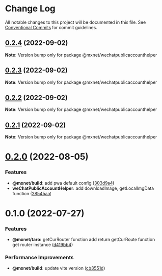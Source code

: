 # Change Log

All notable changes to this project will be documented in this file.
See [Conventional Commits](https://conventionalcommits.org) for commit guidelines.

## [0.2.4](https://gitee.com/cq_maixun_network/repo/compare/@mxnet/wechatpublicaccounthelper@0.2.3...@mxnet/wechatpublicaccounthelper@0.2.4) (2022-09-02)

**Note:** Version bump only for package @mxnet/wechatpublicaccounthelper





## [0.2.3](https://gitee.com/cq_maixun_network/repo/compare/@mxnet/wechatpublicaccounthelper@0.2.2...@mxnet/wechatpublicaccounthelper@0.2.3) (2022-09-02)

**Note:** Version bump only for package @mxnet/wechatpublicaccounthelper





## [0.2.2](https://gitee.com/cq_maixun_network/repo/compare/@mxnet/wechatpublicaccounthelper@0.2.1...@mxnet/wechatpublicaccounthelper@0.2.2) (2022-09-02)

**Note:** Version bump only for package @mxnet/wechatpublicaccounthelper





## [0.2.1](https://gitee.com/cq_maixun_network/repo/compare/@mxnet/wechatpublicaccounthelper@0.2.0...@mxnet/wechatpublicaccounthelper@0.2.1) (2022-09-02)

**Note:** Version bump only for package @mxnet/wechatpublicaccounthelper





# [0.2.0](https://gitee.com/cq_maixun_network/repo/compare/@mxnet/wechatpublicaccounthelper@0.1.0...@mxnet/wechatpublicaccounthelper@0.2.0) (2022-08-05)


### Features

* **@mxnet/build:** add pwa default config ([303d9a4](https://gitee.com/cq_maixun_network/repo/commits/303d9a443adbe73f4b9c574c88a276767515b3d1))
* **weChatPublicAccountHelper:** add downloadImage, getLocalImgData function ([28545aa](https://gitee.com/cq_maixun_network/repo/commits/28545aaebea8fd16a71156e30867e8ce431db916))





# 0.1.0 (2022-07-27)


### Features

* **@mxnet/taro:** getCurRouter function add  return getCurRoute function get router instance ([d419bb4](https://gitee.com/cq_maixun_network/repo/commits/d419bb46c8a0fd0ce443b6c46657ab76f65c725d))


### Performance Improvements

* **@mxnet/build:** update vite version ([cb3551d](https://gitee.com/cq_maixun_network/repo/commits/cb3551d5eda04a10d78cf60ee71ebe7dcc563c1f))
